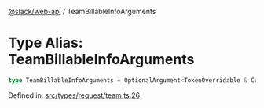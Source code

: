 [@slack/web-api](../index.md) / TeamBillableInfoArguments

# Type Alias: TeamBillableInfoArguments

```ts
type TeamBillableInfoArguments = OptionalArgument<TokenOverridable & CursorPaginationEnabled & OptionalTeamAssignable & object>;
```

Defined in: [src/types/request/team.ts:26](https://github.com/slackapi/node-slack-sdk/blob/main/packages/web-api/src/types/request/team.ts#L26)
